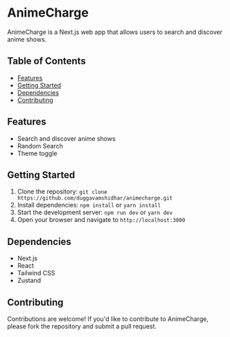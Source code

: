 # AnimeCharge

AnimeCharge is a Next.js web app that allows users to search and discover anime shows.

## Table of Contents

- [Features](#features)
- [Getting Started](#getting-started)
- [Dependencies](#dependencies)
- [Contributing](#contributing)

## Features

- Search and discover anime shows
- Random Search
- Theme toggle

## Getting Started

1. Clone the repository: `git clone https://github.com/duggavamshidhar/animecharge.git`
2. Install dependencies: `npm install` or `yarn install`
3. Start the development server: `npm run dev` or `yarn dev`
4. Open your browser and navigate to `http://localhost:3000`

## Dependencies

- Next.js
- React
- Tailwind CSS
- Zustand

## Contributing

Contributions are welcome! If you'd like to contribute to AnimeCharge, please fork the repository and submit a pull request.
